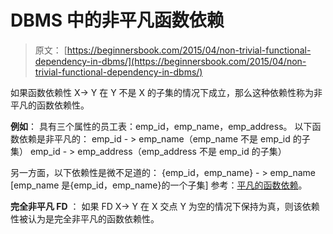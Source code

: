 # DBMS 中的非平凡函数依赖

> 原文： [https://beginnersbook.com/2015/04/non-trivial-functional-dependency-in-dbms/](https://beginnersbook.com/2015/04/non-trivial-functional-dependency-in-dbms/)

如果函数依赖性 X-&gt; Y 在 Y 不是 X 的子集的情况下成立，那么这种依赖性称为非平凡的函数依赖性。

**例如**：
具有三个属性的员工表：emp_id，emp_name，emp_address。
以下函数依赖是非平凡的：
emp_id - &gt; emp_name（emp_name 不是 emp_id 的子集）
emp_id - &gt; emp_address（emp_address 不是 emp_id 的子集）

另一方面，以下依赖性是微不足道的：
{emp_id，emp_name} - &gt; emp_name [emp_name 是{emp_id，emp_name}的一个子集]
参考：[平凡的函数依赖](https://beginnersbook.com/2015/04/trivial-functional-dependency-in-dbms/ "Trivial functional dependency in DBMS with example")。

**完全非平凡 FD** ：
如果 FD X-&gt; Y 在 X 交点 Y 为空的情况下保持为真，则该依赖性被认为是完全非平凡的函数依赖性。
